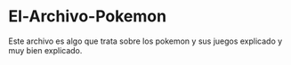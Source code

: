 # El-Archivo-Pokemon
Este archivo es algo que trata sobre los pokemon y sus juegos explicado y muy bien explicado.
